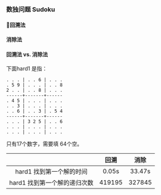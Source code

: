 
### 数独问题 Sudoku


#### 回溯法


#### 消除法


#### 回溯法 vs. 消除法

下面hard1 是指：

```
. . . | . . 6 | . . .
. 5 9 | . . . | . . 8
2 . . | . . 8 | . . .
------+-------+------
. 4 5 | . . . | . . .
. . 3 | . . . | . . .
. . 6 | . . 3 | . 5 4
------+-------+------
. . . | 3 2 5 | . . 6
. . . | . . . | . . .
. . . | . . . | . . .
```

只有17个数字，需要填 64个空。

| | 回溯 | 消除
|:--:|:--:|:--:|
|hard1 找到第一个解的时间| 0.05s | 33.47s|
|hard1 找到第一个解的递归次数| 419195 | 327845 |

